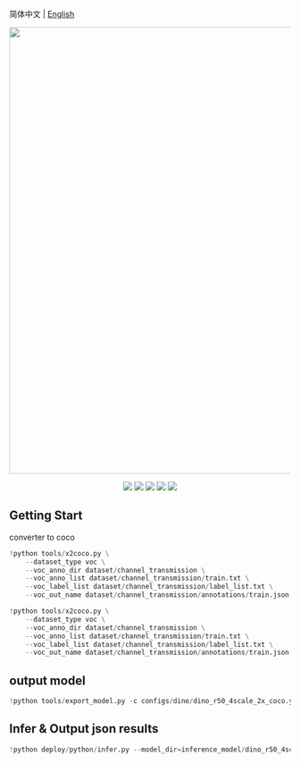 简体中文 | [English](README_en.md)

<div align="center">
<p align="center">
  <img src="https://user-images.githubusercontent.com/48054808/160532560-34cf7a1f-d950-435e-90d2-4b0a679e5119.png" align="middle" width = "800" />
</p>

<p align="center">
    <a href="./LICENSE"><img src="https://img.shields.io/badge/license-Apache%202-dfd.svg"></a>
    <a href="https://github.com/PaddlePaddle/PaddleDetection/releases"><img src="https://img.shields.io/github/v/release/PaddlePaddle/PaddleDetection?color=ffa"></a>
    <a href=""><img src="https://img.shields.io/badge/python-3.7+-aff.svg"></a>
    <a href=""><img src="https://img.shields.io/badge/os-linux%2C%20win%2C%20mac-pink.svg"></a>
    <a href="https://github.com/PaddlePaddle/PaddleDetection/stargazers"><img src="https://img.shields.io/github/stars/PaddlePaddle/PaddleDetection?color=ccf"></a>
</p>
</div>

## Getting Start

converter to coco
```python
!python tools/x2coco.py \
    --dataset_type voc \
    --voc_anno_dir dataset/channel_transmission \
    --voc_anno_list dataset/channel_transmission/train.txt \
    --voc_label_list dataset/channel_transmission/label_list.txt \
    --voc_out_name dataset/channel_transmission/annotations/train.json
```
```python
!python tools/x2coco.py \
    --dataset_type voc \
    --voc_anno_dir dataset/channel_transmission \
    --voc_anno_list dataset/channel_transmission/train.txt \
    --voc_label_list dataset/channel_transmission/label_list.txt \
    --voc_out_name dataset/channel_transmission/annotations/train.json
```

## output model
```python
!python tools/export_model.py -c configs/dino/dino_r50_4scale_2x_coco.yml --output_dir=./inference_model -o weights=output/dino_r50_4scale_2x_coco/best_model
```

## Infer & Output json results
```python
!python deploy/python/infer.py --model_dir=inference_model/dino_r50_4scale_2x_coco --image_dir=dataset/val/ --device=GPU --output_dir infer_output --save_results
```



